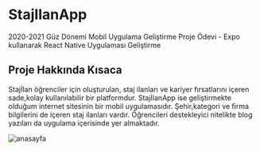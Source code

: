 # StajIlanApp
2020-2021 Güz Dönemi Mobil Uygulama Geliştirme Proje Ödevi - Expo kullanarak React Native Uygulaması Geliştirme

## Proje Hakkında Kısaca

Stajİlan öğrenciler için oluşturulan, staj ilanları ve kariyer fırsatlarını içeren sade,kolay kullanılabilir bir platformdur.
StajİlanApp ise geliştirmekte olduğum internet sitesinin bir mobil uygulamasıdır. Şehir,kategori ve firma bilgilerini de içeren staj ilanları vardır.
Öğrencileri destekleyici nitelikte blog yazıları da uygulama içerisinde yer almaktadır. 

![anasayfa](https://user-images.githubusercontent.com/57464067/103477040-bf699680-4dcb-11eb-8e2f-9c54c5d9c74d.jpg)
